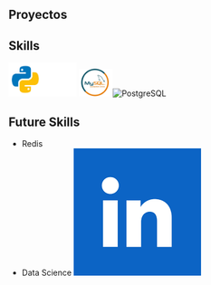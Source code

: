 ## Proyectos
## Skills
<img src="src/python.png" alt="Python" width="60" /><img src="src/nodejs.png" alt="Node.js" width="60" />
<img src="src/mysql.png" alt="Python" width="60" /><img src="src/postgresql" alt="PostgreSQL" width="60" />

## Future Skills
- Redis
- Data Science
[![LinkedIn](src/linkedin.png)](https://www.linkedin.com/in/maximiliano-zonta/)
